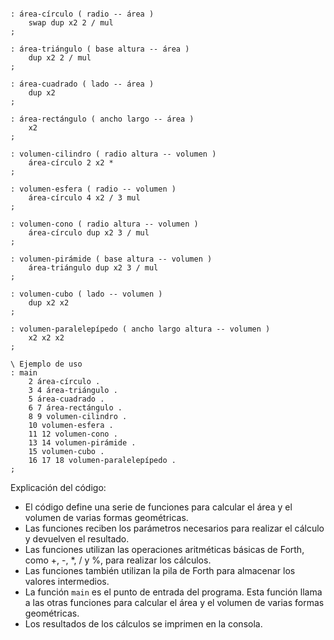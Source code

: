 ```forth

: área-círculo ( radio -- área )
    swap dup x2 2 / mul
;

: área-triángulo ( base altura -- área )
    dup x2 2 / mul
;

: área-cuadrado ( lado -- área )
    dup x2
;

: área-rectángulo ( ancho largo -- área )
    x2
;

: volumen-cilindro ( radio altura -- volumen )
    área-círculo 2 x2 *
;

: volumen-esfera ( radio -- volumen )
    área-círculo 4 x2 / 3 mul
;

: volumen-cono ( radio altura -- volumen )
    área-círculo dup x2 3 / mul
;

: volumen-pirámide ( base altura -- volumen )
    área-triángulo dup x2 3 / mul
;

: volumen-cubo ( lado -- volumen )
    dup x2 x2
;

: volumen-paralelepípedo ( ancho largo altura -- volumen )
    x2 x2 x2
;

\ Ejemplo de uso
: main
    2 área-círculo .
    3 4 área-triángulo .
    5 área-cuadrado .
    6 7 área-rectángulo .
    8 9 volumen-cilindro .
    10 volumen-esfera .
    11 12 volumen-cono .
    13 14 volumen-pirámide .
    15 volumen-cubo .
    16 17 18 volumen-paralelepípedo .
;

```

Explicación del código:

* El código define una serie de funciones para calcular el área y el volumen de varias formas geométricas.
* Las funciones reciben los parámetros necesarios para realizar el cálculo y devuelven el resultado.
* Las funciones utilizan las operaciones aritméticas básicas de Forth, como +, -, *, / y %, para realizar los cálculos.
* Las funciones también utilizan la pila de Forth para almacenar los valores intermedios.
* La función `main` es el punto de entrada del programa. Esta función llama a las otras funciones para calcular el área y el volumen de varias formas geométricas.
* Los resultados de los cálculos se imprimen en la consola.